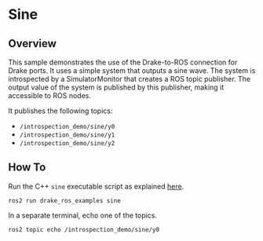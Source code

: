 # Sine

## Overview

This sample demonstrates the use of the Drake-to-ROS connection for Drake ports.
It uses a simple system that outputs a sine wave.
The system is introspected by a SimulatorMonitor that creates a ROS topic publisher.
The output value of the system is published by this publisher, making it accessible to ROS nodes.

It publishes the following topics:

* `/introspection_demo/sine/y0`
* `/introspection_demo/sine/y1`
* `/introspection_demo/sine/y2`

## How To

Run the C++ `sine` executable script as explained [here](../../README.md#running).

```
ros2 run drake_ros_examples sine
```

In a separate terminal, echo one of the topics.

```
ros2 topic echo /introspection_demo/sine/y0
```

